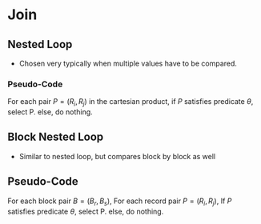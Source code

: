 # Join
## Nested Loop 
* Chosen very typically when multiple values have to be compared.

### Pseudo-Code
For each pair $P = (R_i, R_j)$ in the cartesian product,
	if $P$ satisfies predicate $\theta$,
		select P.
	else,
		do nothing.


## Block Nested Loop
* Similar to nested loop, but compares block by block as well

## Pseudo-Code
For each block pair $B = (B_r, B_s)$,
	For each record pair $P = (R_i, R_j)$,
		If $P$ satisfies predicate $\theta$,
			select P.
		else,
			do nothing.